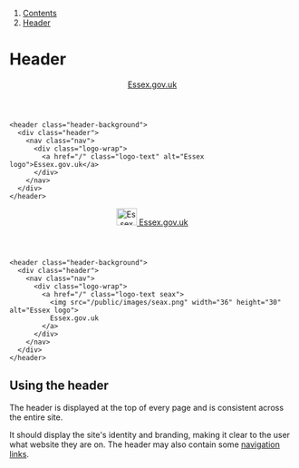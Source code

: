 1.  [Contents](/docs/core/design/overview)
2.  [Header](#)

# Header

<header class="header-background">
  <div class="header">
    <nav class="nav">
      <div class="logo-wrap">
        <a href="/" class="logo-text" alt="Essex logo">Essex.gov.uk</a>
      </div>
    </nav>
  </div>
</header>

    <header class="header-background">
      <div class="header">
        <nav class="nav">
          <div class="logo-wrap">
            <a href="/" class="logo-text" alt="Essex logo">Essex.gov.uk</a>
          </div>
        </nav>
      </div>
    </header>

<header class="header-background">
  <div class="header">
    <nav class="nav">
      <div class="logo-wrap">
        <a href="/" class="logo-text seax">
          <img src="/public/images/seax.png" width="36" height="30" alt="Essex logo">
          Essex.gov.uk
        </a>
      </div>
    </nav>
  </div>
</header>

    <header class="header-background">
      <div class="header">
        <nav class="nav">
          <div class="logo-wrap">
            <a href="/" class="logo-text seax">
              <img src="/public/images/seax.png" width="36" height="30" alt="Essex logo">
              Essex.gov.uk
            </a>
          </div>
        </nav>
      </div>
    </header>


## Using the header

The header is displayed at the top of every page and is consistent across the entire site.

It should display the site's identity and branding, making it clear to the user what website they are on. The header may also contain some <a href="/docs/core/elements/nav">navigation links</a>.  
